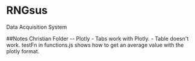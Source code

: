 # RNGsus
Data Acquisition System

##Notes
Christian Folder -- Plotly
    - Tabs work with Plotly.
    - Table doesn't work. testFn in functions.js shows how to get an average value with the plotly format.
